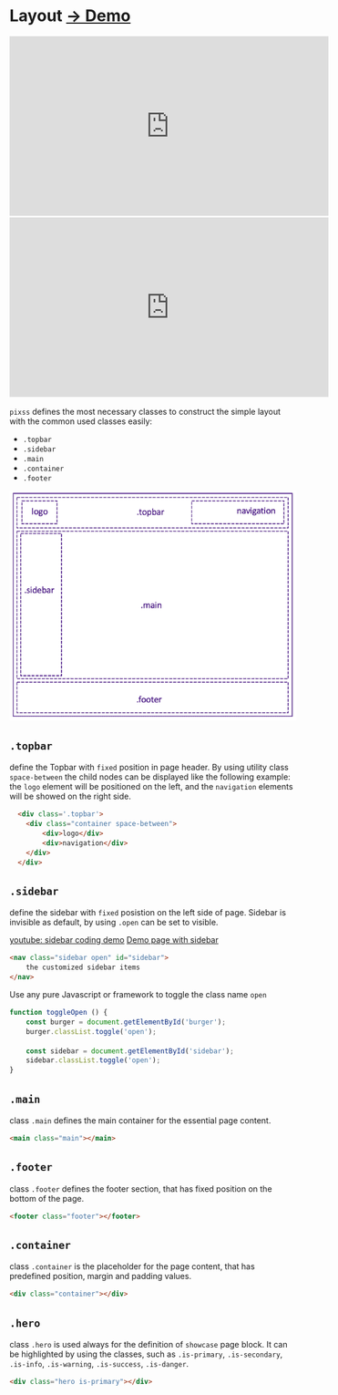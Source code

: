 # Layout [→ Demo ](https://vikbert.github.io/pixss/examples/index.html)
<iframe width="560" height="315" src="https://www.youtube.com/embed/H60Kx0e5yDA" frameborder="0" allow="accelerometer; autoplay; clipboard-write; encrypted-media; gyroscope; picture-in-picture" allowfullscreen></iframe>

<iframe width="560" height="315" src="https://www.youtube.com/embed/5VM3IQwZidY" frameborder="0" allow="accelerometer; autoplay; clipboard-write; encrypted-media; gyroscope; picture-in-picture" allowfullscreen></iframe>


`pixss` defines the most necessary classes to construct the simple layout with the common used classes easily:
- `.topbar`
- `.sidebar`
- `.main`
- `.container`
- `.footer`

<img src="./images/layout.png" width="570">

## `.topbar`
define the Topbar with `fixed` position in page header. By using utility class `space-between` the child nodes can be displayed like the following example: the `logo` element will be positioned on the left, and the `navigation` elements will be showed on the right side.

```html
  <div class='.topbar'>
    <div class="container space-between">
        <div>logo</div>
        <div>navigation</div>
    </div>
  </div>
```

## `.sidebar`
define the sidebar with `fixed` posistion on the left side of page. Sidebar is invisible as default, by using `.open` can be set to visible.

[youtube: sidebar coding demo](https://www.youtube.com/watch?v=5VM3IQwZidY)
[Demo page with sidebar](https://vikbert.github.io/pixss/examples/sidebar.html)

```html
<nav class="sidebar open" id="sidebar">
    the customized sidebar items
</nav>
```
Use any pure Javascript or framework to toggle the class name `open`
```js
function toggleOpen () {
    const burger = document.getElementById('burger');
    burger.classList.toggle('open');

    const sidebar = document.getElementById('sidebar');
    sidebar.classList.toggle('open');
} 
```

## `.main`
class `.main` defines the main container for the essential page content.
```html
<main class="main"></main>
```

## `.footer`
class `.footer` defines the footer section, that has fixed position on the bottom of the page.
```html
<footer class="footer"></footer>
```

## `.container`
class `.container` is the placeholder for the page content, that has predefined position, margin and padding values.
```html
<div class="container"></div>
```

## `.hero`
class `.hero` is used always for the definition of `showcase` page block. It can be highlighted by using the classes, such as `.is-primary`, `.is-secondary`, `.is-info`, `.is-warning`, `.is-success`, `.is-danger`.
```html
<div class="hero is-primary"></div>
```
